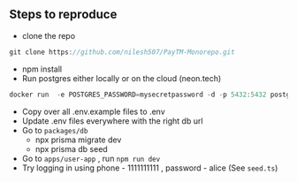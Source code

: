 ## Steps to reproduce
- clone the repo

```jsx
git clone https://github.com/nilesh507/PayTM-Monorepo.git
```

-   npm install
-   Run postgres either locally or on the cloud (neon.tech)

```jsx
docker run  -e POSTGRES_PASSWORD=mysecretpassword -d -p 5432:5432 postgres
```

-   Copy over all .env.example files to .env
-   Update .env files everywhere with the right db url
-   Go to `packages/db`
    -   npx prisma migrate dev
    -   npx prisma db seed
-   Go to `apps/user-app` , run `npm run dev`
-   Try logging in using phone - 1111111111 , password - alice (See `seed.ts`)

